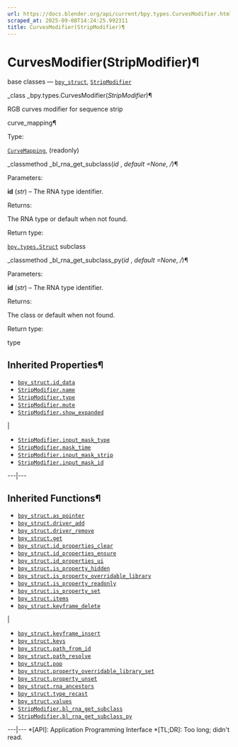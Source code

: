 ```yaml
---
url: https://docs.blender.org/api/current/bpy.types.CurvesModifier.html
scraped_at: 2025-09-08T14:24:25.992311
title: CurvesModifier(StripModifier)¶
---
```


# CurvesModifier(StripModifier)¶  
  
base classes — [`bpy_struct`](bpy.types.bpy_struct.html#bpy.types.bpy_struct
"bpy.types.bpy_struct"),
[`StripModifier`](bpy.types.StripModifier.html#bpy.types.StripModifier
"bpy.types.StripModifier")

_class _bpy.types.CurvesModifier(_StripModifier_)¶

    

RGB curves modifier for sequence strip

curve_mapping¶

    

Type:

    

[`CurveMapping`](bpy.types.CurveMapping.html#bpy.types.CurveMapping
"bpy.types.CurveMapping"), (readonly)

_classmethod _bl_rna_get_subclass(_id_ , _default =None_, _/_)¶

    

Parameters:

    

**id** (_str_) – The RNA type identifier.

Returns:

    

The RNA type or default when not found.

Return type:

    

[`bpy.types.Struct`](bpy.types.Struct.html#bpy.types.Struct
"bpy.types.Struct") subclass

_classmethod _bl_rna_get_subclass_py(_id_ , _default =None_, _/_)¶

    

Parameters:

    

**id** (_str_) – The RNA type identifier.

Returns:

    

The class or default when not found.

Return type:

    

type

## Inherited Properties¶

  * [`bpy_struct.id_data`](bpy.types.bpy_struct.html#bpy.types.bpy_struct.id_data "bpy.types.bpy_struct.id_data")
  * [`StripModifier.name`](bpy.types.StripModifier.html#bpy.types.StripModifier.name "bpy.types.StripModifier.name")
  * [`StripModifier.type`](bpy.types.StripModifier.html#bpy.types.StripModifier.type "bpy.types.StripModifier.type")
  * [`StripModifier.mute`](bpy.types.StripModifier.html#bpy.types.StripModifier.mute "bpy.types.StripModifier.mute")
  * [`StripModifier.show_expanded`](bpy.types.StripModifier.html#bpy.types.StripModifier.show_expanded "bpy.types.StripModifier.show_expanded")

|

  * [`StripModifier.input_mask_type`](bpy.types.StripModifier.html#bpy.types.StripModifier.input_mask_type "bpy.types.StripModifier.input_mask_type")
  * [`StripModifier.mask_time`](bpy.types.StripModifier.html#bpy.types.StripModifier.mask_time "bpy.types.StripModifier.mask_time")
  * [`StripModifier.input_mask_strip`](bpy.types.StripModifier.html#bpy.types.StripModifier.input_mask_strip "bpy.types.StripModifier.input_mask_strip")
  * [`StripModifier.input_mask_id`](bpy.types.StripModifier.html#bpy.types.StripModifier.input_mask_id "bpy.types.StripModifier.input_mask_id")

  
---|---  
  
## Inherited Functions¶

  * [`bpy_struct.as_pointer`](bpy.types.bpy_struct.html#bpy.types.bpy_struct.as_pointer "bpy.types.bpy_struct.as_pointer")
  * [`bpy_struct.driver_add`](bpy.types.bpy_struct.html#bpy.types.bpy_struct.driver_add "bpy.types.bpy_struct.driver_add")
  * [`bpy_struct.driver_remove`](bpy.types.bpy_struct.html#bpy.types.bpy_struct.driver_remove "bpy.types.bpy_struct.driver_remove")
  * [`bpy_struct.get`](bpy.types.bpy_struct.html#bpy.types.bpy_struct.get "bpy.types.bpy_struct.get")
  * [`bpy_struct.id_properties_clear`](bpy.types.bpy_struct.html#bpy.types.bpy_struct.id_properties_clear "bpy.types.bpy_struct.id_properties_clear")
  * [`bpy_struct.id_properties_ensure`](bpy.types.bpy_struct.html#bpy.types.bpy_struct.id_properties_ensure "bpy.types.bpy_struct.id_properties_ensure")
  * [`bpy_struct.id_properties_ui`](bpy.types.bpy_struct.html#bpy.types.bpy_struct.id_properties_ui "bpy.types.bpy_struct.id_properties_ui")
  * [`bpy_struct.is_property_hidden`](bpy.types.bpy_struct.html#bpy.types.bpy_struct.is_property_hidden "bpy.types.bpy_struct.is_property_hidden")
  * [`bpy_struct.is_property_overridable_library`](bpy.types.bpy_struct.html#bpy.types.bpy_struct.is_property_overridable_library "bpy.types.bpy_struct.is_property_overridable_library")
  * [`bpy_struct.is_property_readonly`](bpy.types.bpy_struct.html#bpy.types.bpy_struct.is_property_readonly "bpy.types.bpy_struct.is_property_readonly")
  * [`bpy_struct.is_property_set`](bpy.types.bpy_struct.html#bpy.types.bpy_struct.is_property_set "bpy.types.bpy_struct.is_property_set")
  * [`bpy_struct.items`](bpy.types.bpy_struct.html#bpy.types.bpy_struct.items "bpy.types.bpy_struct.items")
  * [`bpy_struct.keyframe_delete`](bpy.types.bpy_struct.html#bpy.types.bpy_struct.keyframe_delete "bpy.types.bpy_struct.keyframe_delete")

|

  * [`bpy_struct.keyframe_insert`](bpy.types.bpy_struct.html#bpy.types.bpy_struct.keyframe_insert "bpy.types.bpy_struct.keyframe_insert")
  * [`bpy_struct.keys`](bpy.types.bpy_struct.html#bpy.types.bpy_struct.keys "bpy.types.bpy_struct.keys")
  * [`bpy_struct.path_from_id`](bpy.types.bpy_struct.html#bpy.types.bpy_struct.path_from_id "bpy.types.bpy_struct.path_from_id")
  * [`bpy_struct.path_resolve`](bpy.types.bpy_struct.html#bpy.types.bpy_struct.path_resolve "bpy.types.bpy_struct.path_resolve")
  * [`bpy_struct.pop`](bpy.types.bpy_struct.html#bpy.types.bpy_struct.pop "bpy.types.bpy_struct.pop")
  * [`bpy_struct.property_overridable_library_set`](bpy.types.bpy_struct.html#bpy.types.bpy_struct.property_overridable_library_set "bpy.types.bpy_struct.property_overridable_library_set")
  * [`bpy_struct.property_unset`](bpy.types.bpy_struct.html#bpy.types.bpy_struct.property_unset "bpy.types.bpy_struct.property_unset")
  * [`bpy_struct.rna_ancestors`](bpy.types.bpy_struct.html#bpy.types.bpy_struct.rna_ancestors "bpy.types.bpy_struct.rna_ancestors")
  * [`bpy_struct.type_recast`](bpy.types.bpy_struct.html#bpy.types.bpy_struct.type_recast "bpy.types.bpy_struct.type_recast")
  * [`bpy_struct.values`](bpy.types.bpy_struct.html#bpy.types.bpy_struct.values "bpy.types.bpy_struct.values")
  * [`StripModifier.bl_rna_get_subclass`](bpy.types.StripModifier.html#bpy.types.StripModifier.bl_rna_get_subclass "bpy.types.StripModifier.bl_rna_get_subclass")
  * [`StripModifier.bl_rna_get_subclass_py`](bpy.types.StripModifier.html#bpy.types.StripModifier.bl_rna_get_subclass_py "bpy.types.StripModifier.bl_rna_get_subclass_py")

  
---|---
  *[API]: Application Programming Interface
  *[TL;DR]: Too long; didn't read.

